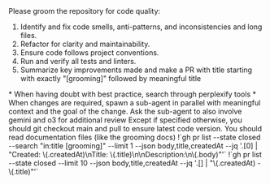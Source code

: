 <instructions>
Please groom the repository for code quality:

1. Identify and fix code smells, anti-patterns, and inconsistencies and long files.
2. Refactor for clarity and maintainability.
3. Ensure code follows project conventions.
4. Run and verify all tests and linters.
5. Summarize key improvements made and make a PR with title starting with exactly "[grooming]" followed by meaningful title
   </instructions>

<important>
* When having doubt with best practice, search through perplexify tools
* When changes are required, spawn a sub-agent in parallel with meaningful context and the goal of the change. Ask the sub-agent to also involve gemini and o3 for additional review
</important>

<pre-requirements>
Except if specified otherwise, you should git checkout main and pull to ensure latest code version.
You should read documentation files (like the grooming docs)
</pre-requirements>

<previous-grooming>
!`gh pr list --state closed --search "in:title [grooming]" --limit 1 --json body,title,createdAt --jq '.[0] | "Created: \(.createdAt)\nTitle: \(.title)\n\nDescription:\n\(.body)"'`
</previous-grooming>

<grooming-history>
!`gh pr list --state closed --limit 10 --json body,title,createdAt --jq '.[] | "\(.createdAt) - \(.title)"'`
</grooming-history>
